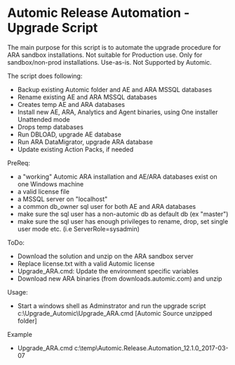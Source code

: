 # Automic Release Automation - Upgrade Script

The main purpose for this script is to automate the upgrade procedure for ARA sandbox installations.
Not suitable for Production use. Only for sandbox/non-prod installations.
Use-as-is. Not Supported by Automic. 

The script does following:
- Backup existing Automic folder and AE and ARA MSSQL databases
- Rename existing AE and ARA MSSQL databases
- Creates temp AE and ARA databases
- Install new AE, ARA, Analytics and Agent binaries, using One installer Unattended mode
- Drops temp databases
- Run DBLOAD, upgrade AE database
- Run ARA DataMigrator, upgrade ARA database
- Update existing Action Packs, if needed

PreReq:
- a "working" Automic ARA installation and AE/ARA databases exist on one Windows machine
- a valid license file
- a MSSQL server on "localhost"
- a common db_owner sql user for both AE and ARA databases
- make sure the sql user has a non-automic db as default db (ex "master")
- make sure the sql user has enough privileges to rename, drop, set single user mode etc. (i.e ServerRole=sysadmin) 

ToDo:
- Download the solution and unzip on the ARA sandbox server 
- Replace license.txt with a valid Automic license
- Upgrade_ARA.cmd: Update the environment specific variables
- Download new ARA binaries (from downloads.automic.com) and unzip 

Usage:
- Start a windows shell as Adminstrator and run the upgrade script
c:\Upgrade_Automic\Upgrade_ARA.cmd  [Automic Source unzipped folder]

Example
- Upgrade_ARA.cmd c:\temp\Automic.Release.Automation_12.1.0_2017-03-07




